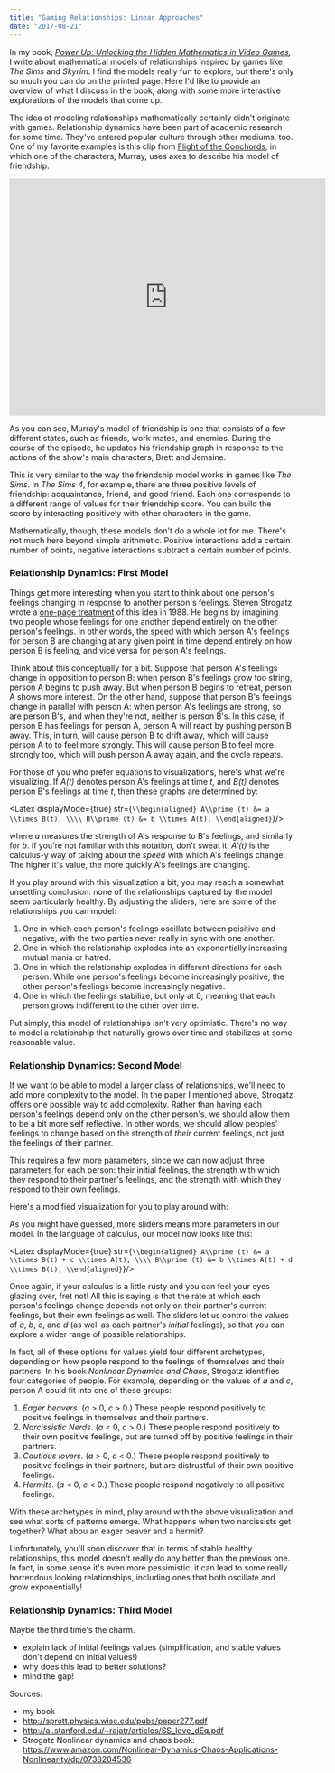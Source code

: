 ```yaml
---
title: "Gaming Relationships: Linear Approaches"
date: "2017-08-21"
---
```


In my book, _[Power Up: Unlocking the Hidden Mathematics in Video Games](https://www.amazon.com/Power-Up-Unlocking-Hidden-Mathematics-Video/dp/0691161518/),_ I write about mathematical models of relationships inspired by games like _The Sims_ and _Skyrim_. I find the models really fun to explore, but there's only so much you can do on the printed page. Here I'd like to provide an overview of what I discuss in the book, along with some more interactive explorations of the models that come up.

The idea of modeling relationships mathematically certainly didn't originate with games. Relationship dynamics have been part of academic research for some time. They've entered popular culture through other mediums, too. One of my favorite examples is this clip from [Flight of the Conchords](https://en.wikipedia.org/wiki/Flight_of_the_Conchords), in which one of the characters, Murray, uses axes to describe his model of friendship. 

<iframe width="560" height="420" src="https://www.youtube.com/embed/Vg-zC1xXK3E" frameBorder="0" allowFullScreen key="vid1"></iframe>

As you can see, Murray's model of friendship is one that consists of a few different states, such as friends, work mates, and enemies. During the course of the episode, he updates his friendship graph in response to the actions of the show's main characters, Brett and Jemaine.

This is very similar to the way the friendship model works in games like _The Sims_. In _The Sims 4_, for example, there are three positive levels of friendship: acquaintance, friend, and good friend. Each one corresponds to a different range of values for their friendship score. You can build the score by interacting positively with other characters in the game.

Mathematically, though, these models don't do a whole lot for me. There's not much here beyond simple arithmetic. Positive interactions add a certain number of points, negative interactions subtract a certain number of points.

### Relationship Dynamics: First Model 

Things get more interesting when you start to think about one person's feelings changing in response to another person's feelings. Steven Strogatz wrote a [one-page treatment](http://ai.stanford.edu/~rajatr/articles/SS_love_dEq.pdf) of this idea in 1988. He begins by imagining two people whose feelings for one another depend entirely on the other person's feelings. In other words, the speed with which person A's feelings for person B are changing at any given point in time depend entirely on how person B is feeling, and vice versa for person A's feelings.

Think about this conceptually for a bit. Suppose that person A's feelings change in opposition to person B: when person B's feelings grow too string, person A begins to push away. But when person B begins to retreat, person A shows more interest. On the other hand, suppose that person B's feelings change in parallel with person A: when person A's feelings are strong, so are person B's, and when they're not, neither is person B's. In this case, if person B has feelings for person A, person A will react by pushing person B away. This, in turn, will cause person B to drift away, which will cause person A to to feel more strongly. This will cause person B to feel more strongly too, which will push person A away again, and the cycle repeats.

<GamingLinearRelationships idx={0}/>

For those of you who prefer equations to visualizations, here's what we're visualizing. If _A(t)_ denotes person A's feelings at time _t_, and _B(t)_ denotes person B's feelings at time _t_, then these graphs are determined by:
 
<Latex displayMode={true} str={`
  \\begin{aligned}
  A\\prime (t) &= a \\times B(t), \\\\
  B\\prime (t) &= b \\times A(t),
  \\end{aligned}
`}/>

where _a_ measures the strength of A's response to B's feelings, and similarly for _b_. If you're not familiar with this notation, don't sweat it: _A′(t)_ is the calculus-y way of talking about the _speed_ with which A's feelings change. The higher it's value, the more quickly A's feelings are changing.

If you play around with this visualization a bit, you may reach a somewhat unsettling conclusion: none of the relationships captured by the model seem particularly healthy. By adjusting the sliders, here are some of the relationships you can model:

1. One in which each person's feelings oscillate between poisitive and negative, with the two parties never really in sync with one another.
2. One in which the relationship explodes into an exponentially increasing mutual mania or hatred.
3. One in which the relationship explodes in different directions for each person. While one person's feelings become increasingly positive, the other person's feelings become increasingly negative.
4. One in which the feelings stabilize, but only at 0, meaning that each person grows indifferent to the other over time.

Put simply, this model of relationships isn't very optimistic. There's no way to model a relationship that naturally grows over time and stabilizes at some reasonable value.

### Relationship Dynamics: Second Model 

If we want to be able to model a larger class of relationships, we'll need to add more complexity to the model. In the paper I mentioned above, Strogatz offers one possible way to add complexity. Rather than having each person's feelings depend only on the other person's, we should allow them to be a bit more self reflective. In other words, we should allow peoples' feelings to change based on the strength of _their_ current feelings, not just the feelings of their partner.

This requires a few more parameters, since we can now adjust three parameters for each person: their initial feelings, the strength with which they respond to their partner's feelings, and the strength with which they respond to their own feelings. 

Here's a modified visualization for you to play around with:

<GamingLinearRelationships idx={1}/>

As you might have guessed, more sliders means more parameters in our model. In the language of calculus, our model now looks like this: 

<Latex displayMode={true} str={`
  \\begin{aligned}
  A\\prime (t) &= a \\times B(t) + c \\times A(t), \\\\
  B\\prime (t) &= b \\times A(t) + d \\times B(t),
  \\end{aligned}
`}/>

Once again, if your calculus is a little rusty and you can feel your eyes glazing over, fret not! All this is saying is that the rate at which each person's feelings change depends not only on their partner's current feelings, but their own feelings as well. The sliders let us control the values of _a_, _b_, _c_, and _d_ (as well as each partner's _initial_ feelings), so that you can explore a wider range of possible relationships. 

In fact, all of these options for values yield four different archetypes, depending on how people respond to the feelings of themselves and their partners. In his book _Nonlinear Dynamics and Chaos_, Strogatz identifies four categories of people. For example, depending on the values of _a_ and _c_, person A could fit into one of these groups:

1. _Eager beavers_. (_a_ > 0, _c_ > 0.) These people respond positively to positive feelings in themselves and their partners.
2. _Narcissistic Nerds_. (_a_ < 0, _c_ > 0.) These people respond positively to their own positive feelings, but are turned off by positive feelings in their partners. 
3. _Cautious lovers_. (_a_ > 0, _c_ < 0.) These people respond positively to positive feelings in their partners, but are distrustful of their own positive feelings.
4. _Hermits_. (_a_ < 0, _c_ < 0.) These people respond negatively to all positive feelings.

With these archetypes in mind, play around with the above visualization and see what sorts of patterns emerge. What happens when two narcissists get together? What abou an eager beaver and a hermit?

Unfortunately, you'll soon discover that in terms of stable healthy relationships, this model doesn't really do any better than the previous one. In fact, in some sense it's even more pessimistic: it can lead to some really horrendous looking relationships, including ones that both oscillate and grow exponentially! 

### Relationship Dynamics: Third Model

Maybe the third time's the charm. 

<GamingLinearRelationships idx={2}/>

- explain lack of initial feelings values (simplification, and stable values don't depend on initial values!)
- why does this lead to better solutions?
- mind the gap!

Sources: 
- my book
- http://sprott.physics.wisc.edu/pubs/paper277.pdf
- http://ai.stanford.edu/~rajatr/articles/SS_love_dEq.pdf
- Strogatz Nonlinear dynamics and chaos book: https://www.amazon.com/Nonlinear-Dynamics-Chaos-Applications-Nonlinearity/dp/0738204536



